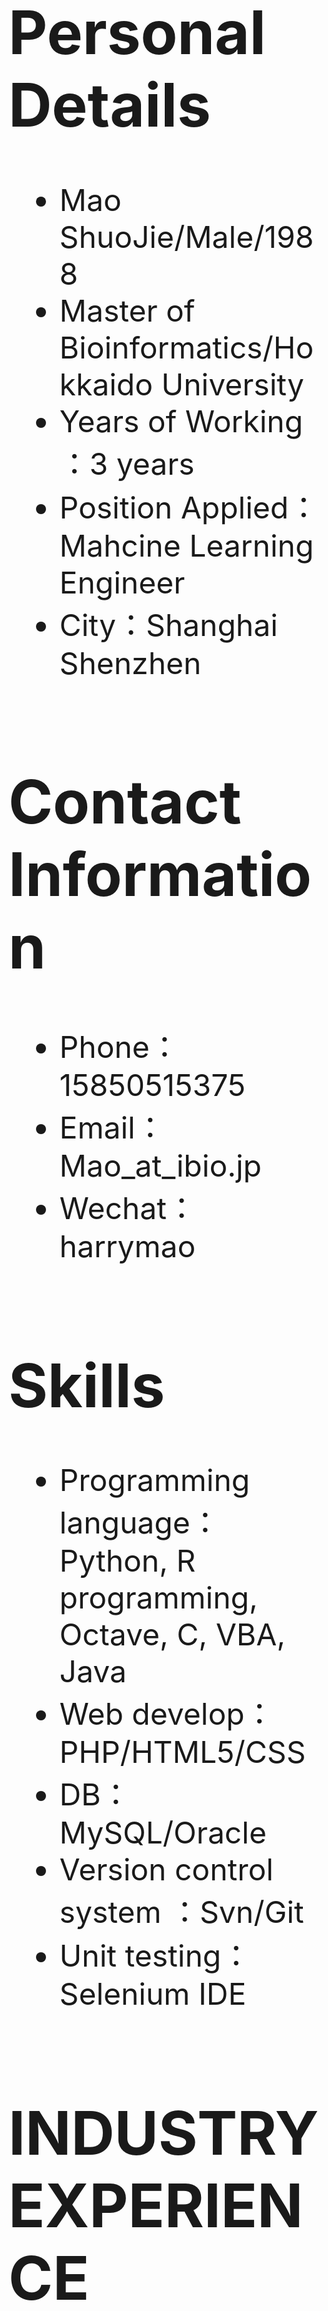 <font size="7">

# Personal Details

 - Mao ShuoJie/Male/1988
 - Master of Bioinformatics/Hokkaido University
 - Years of Working ：3 years
 - Position Applied：Mahcine Learning Engineer
 - City：Shanghai Shenzhen

# Contact Information


- Phone：15850515375
- Email：Mao_at_ibio.jp
- Wechat：harrymao

# Skills
- Programming language：Python, R programming, Octave, C, VBA, Java
- Web develop：PHP/HTML5/CSS
- DB：MySQL/Oracle
- Version control system ：Svn/Git
- Unit testing：Selenium IDE

# INDUSTRY EXPERIENCE

## Shanghai QiHua system integration Co., Ltd.
（ Aug 2017 ~  ）
### Technical support
Managed requirements for clients. Prepared system design for various client projects.

## IBM
（ Sep 2015 ~ July 2017 ）
### eMusc project
Provide technical customer support web applications using CSS, HTML, JavaScript. Improved test automations. Implemented user behavior tests.
### Sunrise team
Developed several integrations between internal applications using Lotus Notes/Domino APIs allowing smoother workflows and better coordination
and collaboration between departments. Provide solutions( VBA +IDE) to improve the workflows. Helped team to adjust new internal system. Automated several processes, reducing human error.

# Academic activities

- ShuoJie Mao, Kohji Hotta, Katsuhiko Mineta, Toshinori Endo. Cell type specific Raman spectrum based classification by machine learning. The 3th Informatics in Biology, Medicine and Pharmacology
- ShuoJie Mao, Kohji Hotta, Katsuhiko Mineta, Toshinori Endo. Cell specific pattern based classification by machine learning. The 36th Annual Meeting of the Molecular Biology Society of Japan
